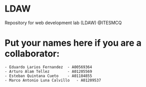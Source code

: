 # LDAW
Repository for web development lab (LDAW) @ITESMCQ
# Put your names here if you are a collaborator:
	- Eduardo Larios Fernandez 	- A00569364
	- Arturo Alam Tellez       	- A01205569
    - Esteban Quintana Cueto   	- A01184855
	- Marco Antonio Luna Calvillo	- A01209537
